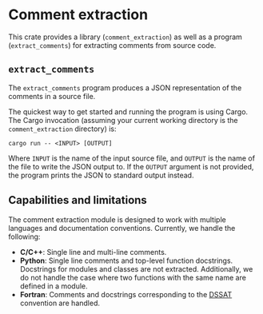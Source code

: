 Comment extraction
==================

This crate provides a library (`comment_extraction`) as well as a program
(`extract_comments`) for extracting comments from source code.

## `extract_comments`

The `extract_comments` program produces a JSON representation of the comments
in a source file.

The quickest way to get started and running the program is using Cargo. The
Cargo invocation (assuming your current working directory is the
`comment_extraction` directory) is:

```console
cargo run -- <INPUT> [OUTPUT]
```

Where `INPUT` is the name of the input source file, and `OUTPUT` is the name of
the file to write the JSON output to. If the `OUTPUT` argument is not provided,
the program prints the JSON to standard output instead.

## Capabilities and limitations

The comment extraction module is designed to work with multiple languages and
documentation conventions. Currently, we handle the following:

- **C/C++**: Single line and multi-line comments.
- **Python**: Single line comments and top-level function docstrings. Docstrings
  for modules and classes are not extracted. Additionally, we do not handle the
  case where two functions with the same name are defined in a module.
- **Fortran**: Comments and docstrings corresponding to the
  [DSSAT](https://github.com/DSSAT/dssat-csm-os) convention are handled.
